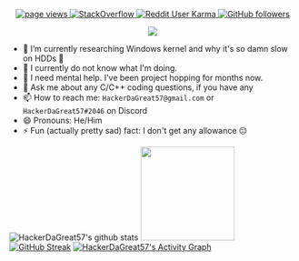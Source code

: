 
<p align="center">
  <a href="https://github.com/HackerDaGreat57/HackerDaGreat57">
    <img src="https://komarev.com/ghpvc/?username=HackerDaGreat57&style=rounded" alt="page views" />
  </a>
  <a href="https://stackoverflow.com/users/17145946/hackerdagreat57" target="_blank">
<img alt="StackOverflow"
src="https://stackoverflow-badge.vercel.app/?userID=17145946" />
</a>
  <a href="https://reddit.com/u/HackerDaGreat57">
    <img alt="Reddit User Karma" src="https://img.shields.io/reddit/user-karma/combined/HackerDaGreat57?style=rounded&label=Reddit Karma&logo=reddit">
  </a>
  <a href="https://github.com/HackerDaGreat57?tab=followers">
    <img alt="GitHub followers" src="https://img.shields.io/github/followers/HackerDaGreat57?style=rounded&color=green&logo=github">
<p align="center">
  <a href="https://github.com/HackerDaGreat57/readme-typing-svg"><img src="https://readme-typing-svg.herokuapp.com/?lines=Experienced+C%2FC%2B%2B+developer+👨‍💻;Windows+freak+🪟;Apple+fan+🍎;iPhone+lover+📱;Minecrafter+🎮+%26+Hypixel+Warrior+⚔️;Major+foodie+🍕🍔🍟🍿🧇🥞🍞🥨🥯🥖🧀🥪🌮🎂🍰🧁🍪🍩🍨🍫🍬🍭;&font=Fira%20Code&center=true&width=880&height=45&color=00ECFF&vCenter=true&size=22"></a>
</p>

- 🔭 I’m currently researching Windows kernel and why it's so damn slow on HDDs 🤔
- 🌱 I currently do not know what I'm doing.
- 👯 I need mental help. I've been project hopping for months now.
- 💬 Ask me about any C/C++ coding questions, if you have any
- 📫 How to reach me: `HackerDaGreat57@gmail.com` or `HackerDaGreat57#2046` on Discord
- 😄 Pronouns: He/Him
- ⚡ Fun (actually pretty sad) fact: I don't get any allowance 😔
<p align="center">

![HackerDaGreat57's github stats](https://github-readme-stats.vercel.app/api?username=HackerDaGreat57&show_icons=true&title_color=fff&icon_color=79ff97&text_color=9f9f9f&bg_color=151515)
  <img height="165em" src="https://github-readme-stats.vercel.app/api/top-langs/?username=HackerDaGreat57&layout=compact&langs_count=7&theme=dark"/>
[![GitHub Streak](http://github-readme-streak-stats.herokuapp.com?user=HackerDaGreat57&theme=dark&date_format=M%20j%5B%2C%20Y%5D&border=080909)](https://git.io/streak-stats)
  <a href="https://github.com/Ashutosh00710/github-readme-activity-graph"><img alt="HackerDaGreat57's Activity Graph" src="https://denvercoder1-activity-graph.herokuapp.com/graph/?username=HackerDaGreat57&bg_color=1F222E&color=F8D866&line=13f6e9&point=FFFFFF&hide_border=false" /></a>
</p>

